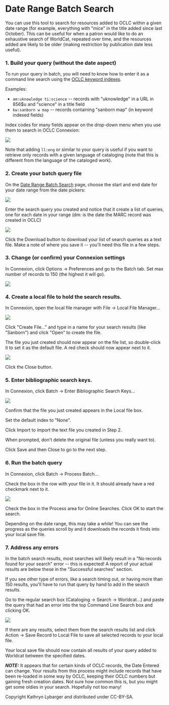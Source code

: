 Date Range Batch Search
=======
You can use this tool to search for resources added to OCLC
within a given date range (for example, everything with
"mice" in the title added since last October). This can be
useful for when a patron would like to do an exhaustive search
of WorldCat, repeated over time, and the resources added are
likely to be older (making restriction by publication date
less useful).

### 1. Build your query (without the date aspect)

 To run your query in batch, you will need to know how to enter
 it as a command line search using the
 [OCLC keyword indexes](https://help.oclc.org/Librarian_Toolbox/Searching_WorldCat_Indexes). 

 Examples: 
 * ``am:uknowledge ti:science`` -- records with "uknowledge" in a URL in 856$u and "science" in a title field
 * ``kw:sanborn w map`` -- records containing "sanborn map" (in keyword indexed fields)

 Index codes for many fields appear on the drop-down menu when
 you use them to search in OCLC Connexion:

 ![](images/DRBS-OclcIndexTI.PNG?raw=true)

 Note that adding ``ll:eng`` or similar to your query is useful if you want
 to retrieve only records with a given language of cataloging (note that 
 this is different from the language of the cataloged work).

### 2. Create your batch query file

 On the [Date Range Batch Search](https://ukcts.org/Connexion/DateRangeBatchSearch.html?beg=20180801&end=20180825&query=kw%3Achange+ti%3Aparable) page, 
 choose the start and end date for your date range from the date pickers:

 ![](images/DRBS-DatePickers.PNG?raw=true)

 Enter the search query you created and notice that it create a list of
 queries, one for each date in your range (dm: is the date the MARC
 record was created in OCLC)

 ![](images/DRBS-Search.PNG?raw=true)

 Click the Download button to download your list of search queries
 as a text file. Make a note of where you save it -- you'll need
 this file in a few steps.

### 3. Change (or confirm) your Connexion settings

 In Connexion, click Options -> Preferences and go to the Batch tab.
 Set max number of records to 150 (the highest it will go).

 ![](images/DRBS-settings150.PNG?raw=true)

### 4. Create a local file to hold the search results.

 In Connexion, open the local file manager with File -> Local File
 Manager...

 ![](images/DRBS-LocalFile.PNG?raw=true)

 Click "Create File..." and type in a name for your search results
 (like "Sanborn") and click "Open" to create the file. 

 The file you just created should now appear on the file list, so
 double-click it to set it as the default file. A red check should
 now appear next to it.

 ![](images/DRBS-RedCheck.PNG?raw=true)

 Click the Close button.

### 5. Enter bibliographic search keys.

 In Connexion, click Batch -> Enter Bibliographic Search Keys...

 ![](images/DRBS-EnterKeys.PNG?raw=true)

 Confirm that the file you just created appears in the Local file box.

 Set the default index to "None".

 Click Import to import the text file you created in Step 2.

 When prompted, don't delete the original file (unless you really want to).

 Click Save and then Close to go to the next step.

### 6. Run the batch query

 In Connexion, click Batch -> Process Batch...

 Check the box in the row with your file in it. It should already have a
 red checkmark next to it. 

 ![](images/DRBS-ProcessBatch.PNG?raw=true)

 Check the box in the Process area for Online Searches. Click OK to
 start the search.

 Depending on the date range, this may take a while! You can see the
 progress as the queries scroll by and it downloads the records it
 finds into your local save file.

### 7. Address any errors

 In the batch search results, most searches will likely result in
 a "No records found for your search" error -- this is expected!
 A report of your actual results are below these in the "Successful
 searches" section.

 If you see other type of errors, like a search timing out, or 
 having more than 150 results, you'll have to run that query by
 hand to add in the search results.

 Go to the regular search box (Cataloging -> Search -> Worldcat...) and
 paste the query that had an error into the top Command Line Search
 box and clicking OK.

 ![](images/DRBS-Error.PNG?raw=true)

 If there are any results, select them from the search results list
 and click Action -> Save Record to Local File to save all selected
 records to your local file.

 Your local save file should now contain all results of your query
 added to Worldcat between the specified dates.

 ***NOTE:*** It appears that for certain kinds of OCLC records, the
 Date Entered can change. Your results from this process might include
 records that have been re-loaded in some way by OCLC, keeping their
 OCLC numbers but gaining fresh creation dates. Not sure how common
 this is, but you might get some oldies in your search. Hopefully not
 too many!

Copyright Kathryn Lybarger and distributed under CC-BY-SA.
